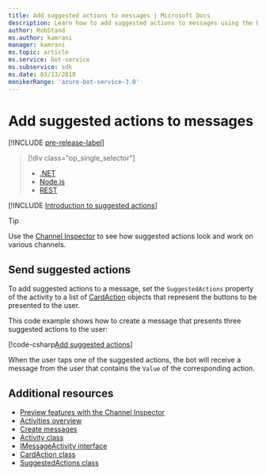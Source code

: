 ```yaml
---
title: Add suggested actions to messages | Microsoft Docs
description: Learn how to add suggested actions to messages using the Bot Framework SDK for .NET.
author: RobStand
ms.author: kamrani
manager: kamrani
ms.topic: article
ms.service: bot-service
ms.subservice: sdk
ms.date: 03/13/2018
monikerRange: 'azure-bot-service-3.0'
---
```

# Add suggested actions to messages

[!INCLUDE [pre-release-label](../includes/pre-release-label-v3.md)]

> [!div class="op_single_selector"]
> - [.NET](../dotnet/bot-builder-dotnet-add-suggested-actions.md)
> - [Node.js](../nodejs/bot-builder-nodejs-send-suggested-actions.md)
> - [REST](../rest-api/bot-framework-rest-connector-add-suggested-actions.md)

[!INCLUDE [Introduction to suggested actions](../includes/snippet-suggested-actions-intro.md)]

> [!TIP]
> Use the [Channel Inspector][channelInspector] to see how suggested actions look and work on various channels.

## Send suggested actions

To add suggested actions to a message, set the `SuggestedActions` property of the activity to a list of [CardAction][cardAction] objects that represent the buttons to be presented to the user. 

This code example shows how to create a message that presents three suggested actions to the user:

[!code-csharp[Add suggested actions](../includes/code/dotnet-add-suggested-actions.cs#addSuggestedActions)]

When the user taps one of the suggested actions, the bot will receive a message from the user that contains the `Value` of the corresponding action.

## Additional resources

- [Preview features with the Channel Inspector][inspector]
- [Activities overview](bot-builder-dotnet-activities.md)
- [Create messages](bot-builder-dotnet-create-messages.md)
- <a href="https://docs.botframework.com/csharp/builder/sdkreference/dc/d2f/class_microsoft_1_1_bot_1_1_connector_1_1_activity.html" target="_blank">Activity class</a>
- <a href="/dotnet/api/microsoft.bot.connector.imessageactivity" target="_blank">IMessageActivity interface</a>
- <a href="/dotnet/api/microsoft.bot.connector.cardaction" target="_blank">CardAction class</a>
- <a href="/dotnet/api/microsoft.bot.connector.suggestedactions" target="_blank">SuggestedActions class</a>

[cardAction]: /dotnet/api/microsoft.bot.connector.cardaction

[inspector]: ../bot-service-channel-inspector.md

[channelInspector]: ../bot-service-channel-inspector.md


